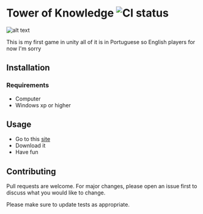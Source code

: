 # Tower of Knowledge ![CI status](https://img.shields.io/badge/build-passing-brightgreen.svg)

![alt text](http://tok.myapps.pt/public/images/sitegif2.gif)

This is my first game in unity all of it is in Portuguese so English players for now I'm sorry

## Installation

### Requirements
* Computer
* Windows xp or higher

## Usage
* Go to this [site](http://tok.myapps.pt/public/)
* Download it 
* Have fun 

## Contributing
Pull requests are welcome. For major changes, please open an issue first to discuss what you would like to change.

Please make sure to update tests as appropriate.
